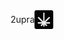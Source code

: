 <div style='display: flex; justify-content: center; align-items: center; width: 100%; text-align: center;'>
    <p>2upra</p>
    <img src="/build/icon.png" width=30 height=30/>
</div>